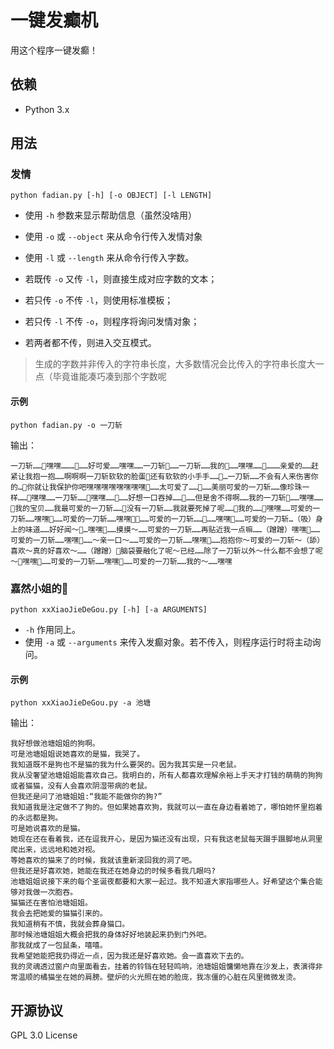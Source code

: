 # 一键发癫机

用这个程序一键发癫！

## 依赖

- Python 3.x

## 用法
### 发情
```shell
python fadian.py [-h] [-o OBJECT] [-l LENGTH]
```

- 使用 `-h` 参数来显示帮助信息（虽然没啥用）
- 使用 `-o` 或 `--object` 来从命令行传入发情对象
- 使用 `-l` 或 `--length` 来从命令行传入字数。


- 若既传 `-o` 又传 `-l`，则直接生成对应字数的文本；
- 若只传 `-o` 不传 `-l`，则使用标准模板；
- 若只传 `-l` 不传 `-o`，则程序将询问发情对象；
- 若两者都不传，则进入交互模式。

> 生成的字数并非传入的字符串长度，大多数情况会比传入的字符串长度大一点（毕竟谁能凑巧凑到那个字数呢

#### 示例
```shell
python fadian.py -o 一刀斩
```

输出：

```
一刀斩……🤤嘿嘿………🤤……好可爱……嘿嘿……一刀斩🤤……一刀斩……我的🤤……嘿嘿……🤤………亲爱的……赶紧让我抱一抱……啊啊啊一刀斩软软的脸蛋🤤还有软软的小手手……🤤…一刀斩……不会有人来伤害你的…🤤你就让我保护你吧嘿嘿嘿嘿嘿嘿嘿嘿🤤……太可爱了……🤤……美丽可爱的一刀斩……像珍珠一样……🤤嘿嘿……一刀斩……🤤嘿嘿……🤤……好想一口吞掉……🤤……但是舍不得啊……我的一刀斩🤤……嘿嘿……🤤我的宝贝……我最可爱的一刀斩……🤤没有一刀斩……我就要死掉了呢……🤤我的……🤤嘿嘿……可爱的一刀斩……嘿嘿🤤……可爱的一刀斩……嘿嘿🤤🤤……可爱的一刀斩……🤤……嘿嘿🤤……可爱的一刀斩…（吸）身上的味道……好好闻～🤤…嘿嘿🤤……摸摸～……可爱的一刀斩……再贴近我一点嘛……（蹭蹭）嘿嘿🤤……可爱的一刀斩……嘿嘿🤤……～亲一口～……可爱的一刀斩……嘿嘿🤤……抱抱你～可爱的一刀斩～（舔）喜欢～真的好喜欢～……（蹭蹭）🤤脑袋要融化了呢～已经……除了一刀斩以外～什么都不会想了呢～🤤嘿嘿🤤……可爱的一刀斩……嘿嘿🤤……可爱的一刀斩……我的～……嘿嘿
```

### 嘉然小姐的🐶
```shell
python xxXiaoJieDeGou.py [-h] [-a ARGUMENTS]
```

- `-h` 作用同上。
- 使用 `-a` 或 `--arguments` 来传入发癫对象。若不传入，则程序运行时将主动询问。

#### 示例
```shell
python xxXiaoJieDeGou.py -a 池塘
```

输出：

```
我好想做池塘姐姐的狗啊。
可是池塘姐姐说她喜欢的是猫，我哭了。
我知道既不是狗也不是猫的我为什么要哭的。因为我其实是一只老鼠。
我从没奢望池塘姐姐能喜欢自己。我明白的，所有人都喜欢理解余裕上手天才打钱的萌萌的狗狗或者猫猫，没有人会喜欢阴湿带病的老鼠。
但我还是问了池塘姐姐:“我能不能做你的狗?”
我知道我是注定做不了狗的。但如果她喜欢狗，我就可以一直在身边看着她了，哪怕她怀里抱着的永远都是狗。
可是她说喜欢的是猫。
她现在还在看着我，还在逗我开心，是因为猫还没有出现，只有我这老鼠每天蹑手蹑脚地从洞里爬出来，远远地和她对视。
等她喜欢的猫来了的时候，我就该重新滚回我的洞了吧。
但我还是好喜欢她，她能在我还在她身边的时候多看我几眼吗?
池塘姐姐说接下来的每个圣诞夜都要和大家一起过。我不知道大家指哪些人。好希望这个集合能够对我做一次胞吞。
猫猫还在害怕池塘姐姐。
我会去把她爱的猫猫引来的。
我知道稍有不慎，我就会葬身猫口。
那时候池塘姐姐大概会把我的身体好好地装起来扔到门外吧。
那我就成了一包鼠条，嘻嘻。
我希望她能把我扔得近一点，因为我还是好喜欢她。会一直喜欢下去的。
我的灵魂透过窗户向里面看去，挂着的铃铛在轻轻鸣响，池塘姐姐慵懒地靠在沙发上，表演得非常温顺的橘猫坐在她的肩膀。壁炉的火光照在她的脸庞，我冻僵的心脏在风里微微发烫。
```

## 开源协议
GPL 3.0 License
